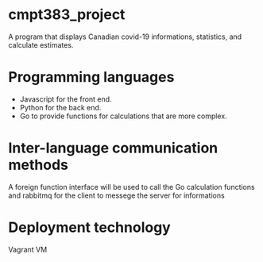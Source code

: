 # cmpt383_project
A program that displays Canadian covid-19 informations, statistics, and calculate estimates.

# Programming languages
- Javascript for the front end.
- Python for the back end.
- Go to provide functions for calculations that are more complex.

# Inter-language communication methods
A foreign function interface will be used to call the Go calculation functions and rabbitmq for the client to messege the server for informations

# Deployment technology
Vagrant VM